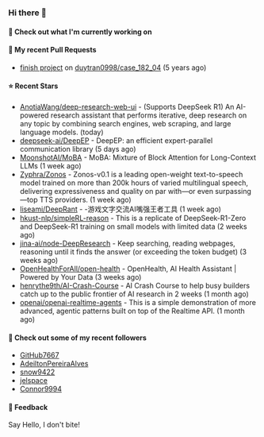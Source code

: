 ### Hi there 👋

#### 👷 Check out what I'm currently working on

#### 🔨 My recent Pull Requests

- [finish project](https://github.com/duytran0998/case_182_04/pull/1) on [duytran0998/case_182_04](https://github.com/duytran0998/case_182_04) (5 years ago)

#### ⭐ Recent Stars

- [AnotiaWang/deep-research-web-ui](https://github.com/AnotiaWang/deep-research-web-ui) - (Supports DeepSeek R1) An AI-powered research assistant that performs iterative, deep research on any topic by combining search engines, web scraping, and large language models. (today)
- [deepseek-ai/DeepEP](https://github.com/deepseek-ai/DeepEP) - DeepEP: an efficient expert-parallel communication library (5 days ago)
- [MoonshotAI/MoBA](https://github.com/MoonshotAI/MoBA) - MoBA: Mixture of Block Attention for Long-Context LLMs (1 week ago)
- [Zyphra/Zonos](https://github.com/Zyphra/Zonos) - Zonos-v0.1 is a leading open-weight text-to-speech model trained on more than 200k hours of varied multilingual speech, delivering expressiveness and quality on par with—or even surpassing—top TTS providers. (1 week ago)
- [liseami/DeepRant](https://github.com/liseami/DeepRant) - -游戏文字交流AI嘴强王者工具 (1 week ago)
- [hkust-nlp/simpleRL-reason](https://github.com/hkust-nlp/simpleRL-reason) - This is a replicate of DeepSeek-R1-Zero and DeepSeek-R1 training on small models with limited data (2 weeks ago)
- [jina-ai/node-DeepResearch](https://github.com/jina-ai/node-DeepResearch) - Keep searching, reading webpages, reasoning until it finds the answer (or exceeding the token budget) (3 weeks ago)
- [OpenHealthForAll/open-health](https://github.com/OpenHealthForAll/open-health) - OpenHealth, AI Health Assistant | Powered by Your Data (3 weeks ago)
- [henrythe9th/AI-Crash-Course](https://github.com/henrythe9th/AI-Crash-Course) - AI Crash Course to help busy builders catch up to the public frontier of AI research in 2 weeks (1 month ago)
- [openai/openai-realtime-agents](https://github.com/openai/openai-realtime-agents) - This is a simple demonstration of more advanced, agentic patterns built on top of the Realtime API. (1 month ago)

#### 👯 Check out some of my recent followers

- [GitHub7667](https://github.com/GitHub7667)
- [AdeiltonPereiraAlves](https://github.com/AdeiltonPereiraAlves)
- [snow9422](https://github.com/snow9422)
- [jelspace](https://github.com/jelspace)
- [Connor9994](https://github.com/Connor9994)

#### 💬 Feedback

Say Hello, I don't bite!